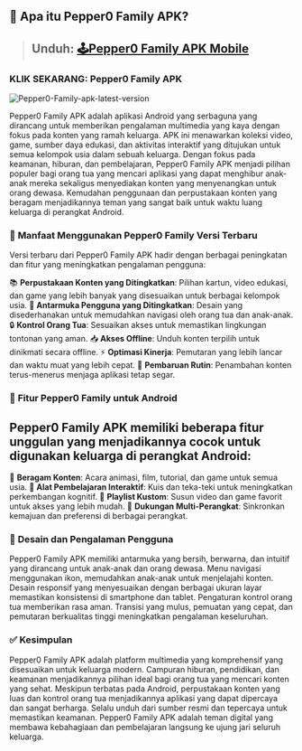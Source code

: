 ## 📱 **Apa itu Pepper0 Family APK?**

> ## Unduh: [🕹Pepper0 Family APK Mobile](https://shorturl.at/kwXn4)

### **KLIK SEKARANG: Pepper0 Family APK**

![Pepper0-Family-apk-latest-version](https://github.com/user-attachments/assets/6396751e-8d14-4427-a0ff-1ab42870dc36)

Pepper0 Family APK adalah aplikasi Android yang serbaguna yang dirancang untuk memberikan pengalaman multimedia yang kaya dengan fokus pada konten yang ramah keluarga. APK ini menawarkan koleksi video, game, sumber daya edukasi, dan aktivitas interaktif yang ditujukan untuk semua kelompok usia dalam sebuah keluarga. Dengan fokus pada keamanan, hiburan, dan pembelajaran, Pepper0 Family APK menjadi pilihan populer bagi orang tua yang mencari aplikasi yang dapat menghibur anak-anak mereka sekaligus menyediakan konten yang menyenangkan untuk orang dewasa. Kemudahan penggunaan dan perpustakaan konten yang beragam menjadikannya teman yang sangat baik untuk waktu luang keluarga di perangkat Android.


### 🌟 **Manfaat Menggunakan Pepper0 Family Versi Terbaru**
Versi terbaru dari Pepper0 Family APK hadir dengan berbagai peningkatan dan fitur yang meningkatkan pengalaman pengguna:


📚 **Perpustakaan Konten yang Ditingkatkan**: Pilihan kartun, video edukasi, dan game yang lebih banyak yang disesuaikan untuk berbagai kelompok usia.
🎨 **Antarmuka Pengguna yang Ditingkatkan**: Desain yang disederhanakan untuk memudahkan navigasi oleh orang tua dan anak-anak.
🔒 **Kontrol Orang Tua**: Sesuaikan akses untuk memastikan lingkungan tontonan yang aman.
📥 **Akses Offline**: Unduh konten terpilih untuk dinikmati secara offline.
⚡ **Optimasi Kinerja**: Pemutaran yang lebih lancar dan waktu muat yang lebih cepat.
🔄 **Pembaruan Rutin**: Penambahan konten terus-menerus menjaga aplikasi tetap segar.


### 🚀 **Fitur Pepper0 Family untuk Android**
Pepper0 Family APK memiliki beberapa fitur unggulan yang menjadikannya cocok untuk digunakan keluarga di perangkat Android:
---
🎥 **Beragam Konten**: Acara animasi, film, tutorial, dan game untuk semua usia.
🧩 **Alat Pembelajaran Interaktif**: Kuis dan teka-teki untuk meningkatkan perkembangan kognitif.
🎵 **Playlist Kustom**: Susun video dan game favorit untuk akses yang lebih mudah.
📱 **Dukungan Multi-Perangkat**: Sinkronkan kemajuan dan preferensi di berbagai perangkat.


### 🎨 **Desain dan Pengalaman Pengguna**
Pepper0 Family APK memiliki antarmuka yang bersih, berwarna, dan intuitif yang dirancang untuk anak-anak dan orang dewasa. Menu navigasi menggunakan ikon, memudahkan anak-anak untuk menjelajahi konten. Desain responsif yang menyesuaikan dengan berbagai ukuran layar memastikan konsistensi di smartphone dan tablet. Pengaturan kontrol orang tua memberikan rasa aman. Transisi yang mulus, pemuatan yang cepat, dan pemutaran berkualitas tinggi meningkatkan pengalaman keseluruhan.


### ✅ **Kesimpulan**
Pepper0 Family APK adalah platform multimedia yang komprehensif yang disesuaikan untuk keluarga modern. Campuran hiburan, pendidikan, dan keamanan menjadikannya pilihan ideal bagi orang tua yang mencari konten yang sehat. Meskipun terbatas pada Android, perpustakaan konten yang luas dan kontrol orang tua menjadikannya aplikasi yang dapat dipercaya dan sangat berharga. Selalu unduh dari sumber resmi dan tepercaya untuk memastikan keamanan. Pepper0 Family APK adalah teman digital yang membawa kebahagiaan dan pembelajaran langsung ke ujung jari seluruh keluarga.
